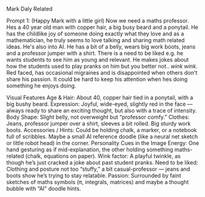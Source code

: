 Mark Daly Related

Prompt 1: (Happy Mark with a little girl)
Now we need a maths professor. Hes a 40 year old man with copper hair, 
a big busy beard and a ponytail. He has the childlike joy of someone doing exactly what they love and as a mathematician, 
he truly seems to love talking and sharing math related ideas. He's also into AI. He has a bit of a belly, 
wears big work boots, jeans and a professor jumper with a shirt. There is a need to be liked e.g. 
he wants students to see him as young and relevant. He makes jokes about how the students used to play pranks on 
him but you better not.. *wink wink*. Red faced, has occasional migraines and is disappointed when others don't share his passion. 
It could be hard to keep his attention when hes doing something he enjoys doing.

Visual Features
Age & Hair: About 40, copper hair tied in a ponytail, with a big bushy beard.
Expression: Joyful, wide-eyed, slightly red in the face — always ready to share an exciting thought, but also with a trace of intensity.
Body Shape: Slight belly, not overweight but “professor comfy.”
Clothes: Jeans, professor jumper over a shirt, sleeves a bit rolled. Big sturdy work boots.
Accessories / Hints: Could be holding chalk, a marker, or a notebook full of scribbles. Maybe a small AI reference doodle (like a neural net sketch or little robot head) in the corner.
Personality Cues in the Image
Energy: One hand gesturing as if mid-explanation, the other holding something maths-related (chalk, equations on paper).
Wink factor: A playful twinkle, as though he’s just cracked a joke about past student pranks.
Need to be liked: Clothing and posture not too “stuffy,” a bit casual-professor — jeans and boots show he’s trying to stay relatable.
Passion: Surrounded by faint sketches of maths symbols (π, integrals, matrices) and maybe a thought bubble with “AI” doodle hints.

